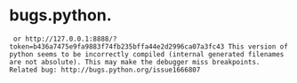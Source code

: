 # bugs.python.
     or http://127.0.0.1:8888/?token=b436a7475e9fa9883f74fb235bffa44e2d2996ca07a3fc43 This version of python seems to be incorrectly compiled (internal generated filenames are not absolute). This may make the debugger miss breakpoints. Related bug: http://bugs.python.org/issue1666807
